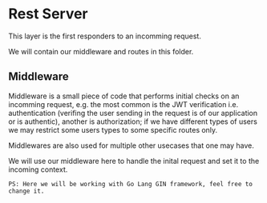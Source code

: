 # Rest Server

This layer is the first responders to an incomming request.

We will contain our middleware and routes in this folder.

## Middleware

Middleware is a small piece of code that performs initial checks on an incomming request, e.g. the most common is the JWT verification i.e. authentication (verifing the user sending in the request is of our application or is authentic), another is authorization; if we have different types of users we may restrict some users types to some specific routes only.

Middlewares are also used for multiple other usecases that one may have.

We will use our middleware here to handle the inital request and set it to the incoming context.

`PS: Here we will be working with Go Lang GIN framework, feel free to change it.`
